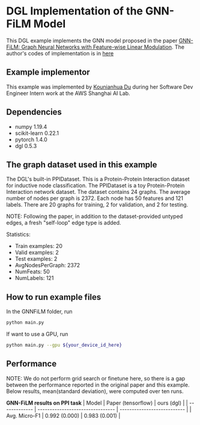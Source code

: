 # DGL Implementation of the GNN-FiLM Model

This DGL example implements the GNN model proposed in the paper [GNN-FiLM: Graph Neural Networks with Feature-wise Linear Modulation](https://arxiv.org/pdf/1906.12192.pdf). 
The author's codes of implementation is in [here](https://github.com/Microsoft/tf-gnn-samples)


Example implementor
----------------------
This example was implemented by [Kounianhua Du](https://github.com/KounianhuaDu) during her Software Dev Engineer Intern work at the AWS Shanghai AI Lab.


Dependencies
----------------------
- numpy 1.19.4
- scikit-learn 0.22.1
- pytorch 1.4.0
- dgl 0.5.3


The graph dataset used in this example 
---------------------------------------
The DGL's built-in PPIDataset. This is a Protein-Protein Interaction dataset for inductive node classification. The PPIDataset is a toy Protein-Protein Interaction network dataset. The dataset contains 24 graphs. The average number of nodes per graph is 2372. Each node has 50 features and 121 labels. There are 20 graphs for training, 2 for validation, and 2 for testing.

NOTE: Following the paper, in addition to the dataset-provided untyped edges, a fresh "self-loop" edge type is added.

Statistics:
- Train examples: 20
- Valid examples: 2
- Test examples: 2
- AvgNodesPerGraph: 2372
- NumFeats: 50
- NumLabels: 121


How to run example files
--------------------------------
In the GNNFiLM folder, run

```bash
python main.py 
```

If want to use a GPU, run

```bash
python main.py --gpu ${your_device_id_here}
```


Performance
-------------------------

NOTE: We do not perform grid search or finetune here, so there is a gap between the performance reported in the original paper and this example. Below results, mean(standard deviation), were computed over ten runs.

**GNN-FiLM results on PPI task**
| Model         | Paper (tensorflow)               | ours (dgl)                  |
| ------------- | -------------------------------- | --------------------------- |
| Avg. Micro-F1 | 0.992 (0.000)                    | 0.983 (0.001)               |
